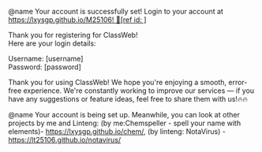 @name Your account is successfully set! Login to your account at https://lxysgp.github.io/M25106! 🌟[ref id: ]

Thank you for registering for ClassWeb!  
Here are your login details:

Username: [username]  
Password: [password]


Thank you for using ClassWeb! We hope you're enjoying a smooth, error-free experience. We're constantly working to improve our services — if you have any suggestions or feature ideas, feel free to share them with us!🔥🔥


@name Your account is being set up. Meanwhile, you can look at other projects by me and Linteng: (by me:Chemspeller - spell your name with elements)- https://lxysgp.github.io/chem/, (by linteng: NotaVirus) - https://lt25106.github.io/notavirus/
